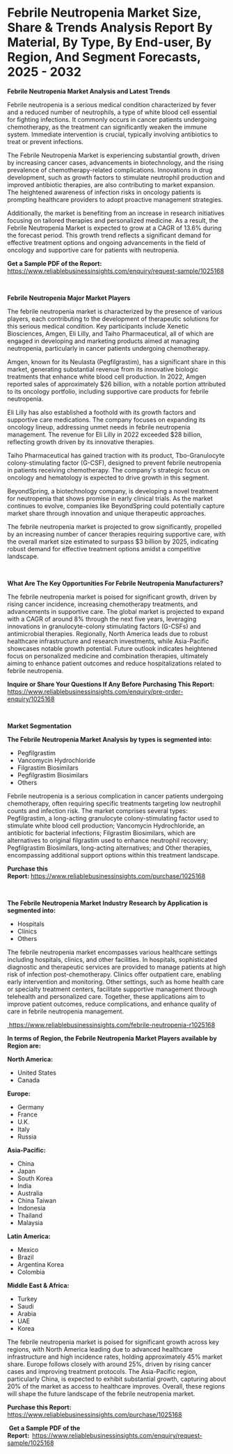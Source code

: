<p><h1>Febrile Neutropenia Market Size, Share & Trends Analysis Report By Material, By Type, By End-user, By Region, And Segment Forecasts, 2025 - 2032</h1></p><p><strong>Febrile Neutropenia Market Analysis and Latest Trends</strong></p>
<p><p>Febrile neutropenia is a serious medical condition characterized by fever and a reduced number of neutrophils, a type of white blood cell essential for fighting infections. It commonly occurs in cancer patients undergoing chemotherapy, as the treatment can significantly weaken the immune system. Immediate intervention is crucial, typically involving antibiotics to treat or prevent infections.</p><p>The Febrile Neutropenia Market is experiencing substantial growth, driven by increasing cancer cases, advancements in biotechnology, and the rising prevalence of chemotherapy-related complications. Innovations in drug development, such as growth factors to stimulate neutrophil production and improved antibiotic therapies, are also contributing to market expansion. The heightened awareness of infection risks in oncology patients is prompting healthcare providers to adopt proactive management strategies.</p><p>Additionally, the market is benefiting from an increase in research initiatives focusing on tailored therapies and personalized medicine. As a result, the Febrile Neutropenia Market is expected to grow at a CAGR of 13.6% during the forecast period. This growth trend reflects a significant demand for effective treatment options and ongoing advancements in the field of oncology and supportive care for patients with neutropenia.</p></p>
<p><strong>Get a Sample PDF of the Report:&nbsp;</strong> <a href="https://www.reliablebusinessinsights.com/enquiry/request-sample/1025168?utm_campaign=3131&utm_medium=2&utm_source=Github&utm_content=ia&utm_term=18042025&utm_id=febrile-neutropenia">https://www.reliablebusinessinsights.com/enquiry/request-sample/1025168</a></p>
<p>&nbsp;</p>
<p><strong>Febrile Neutropenia Major Market Players</strong></p>
<p><p>The febrile neutropenia market is characterized by the presence of various players, each contributing to the development of therapeutic solutions for this serious medical condition. Key participants include Xenetic Biosciences, Amgen, Eli Lilly, and Taiho Pharmaceutical, all of which are engaged in developing and marketing products aimed at managing neutropenia, particularly in cancer patients undergoing chemotherapy.</p><p>Amgen, known for its Neulasta (Pegfilgrastim), has a significant share in this market, generating substantial revenue from its innovative biologic treatments that enhance white blood cell production. In 2022, Amgen reported sales of approximately $26 billion, with a notable portion attributed to its oncology portfolio, including supportive care products for febrile neutropenia.</p><p>Eli Lilly has also established a foothold with its growth factors and supportive care medications. The company focuses on expanding its oncology lineup, addressing unmet needs in febrile neutropenia management. The revenue for Eli Lilly in 2022 exceeded $28 billion, reflecting growth driven by its innovative therapies.</p><p>Taiho Pharmaceutical has gained traction with its product, Tbo-Granulocyte colony-stimulating factor (G-CSF), designed to prevent febrile neutropenia in patients receiving chemotherapy. The company's strategic focus on oncology and hematology is expected to drive growth in this segment.</p><p>BeyondSpring, a biotechnology company, is developing a novel treatment for neutropenia that shows promise in early clinical trials. As the market continues to evolve, companies like BeyondSpring could potentially capture market share through innovation and unique therapeutic approaches.</p><p>The febrile neutropenia market is projected to grow significantly, propelled by an increasing number of cancer therapies requiring supportive care, with the overall market size estimated to surpass $3 billion by 2025, indicating robust demand for effective treatment options amidst a competitive landscape.</p></p>
<p>&nbsp;</p>
<p><strong>What Are The Key Opportunities For Febrile Neutropenia Manufacturers?</strong></p>
<p><p>The febrile neutropenia market is poised for significant growth, driven by rising cancer incidence, increasing chemotherapy treatments, and advancements in supportive care. The global market is projected to expand with a CAGR of around 8% through the next five years, leveraging innovations in granulocyte-colony stimulating factors (G-CSFs) and antimicrobial therapies. Regionally, North America leads due to robust healthcare infrastructure and research investments, while Asia-Pacific showcases notable growth potential. Future outlook indicates heightened focus on personalized medicine and combination therapies, ultimately aiming to enhance patient outcomes and reduce hospitalizations related to febrile neutropenia. </p></p>
<p><strong>Inquire or Share Your Questions If Any Before Purchasing This Report:</strong> <a href="https://www.reliablebusinessinsights.com/enquiry/pre-order-enquiry/1025168?utm_campaign=3131&utm_medium=2&utm_source=Github&utm_content=ia&utm_term=18042025&utm_id=febrile-neutropenia">https://www.reliablebusinessinsights.com/enquiry/pre-order-enquiry/1025168</a></p>
<p>&nbsp;</p>
<p><strong>Market Segmentation</strong></p>
<p><strong>The Febrile Neutropenia Market Analysis by types is segmented into:</strong></p>
<p><ul><li>Pegfilgrastim</li><li>Vancomycin Hydrochloride</li><li>Filgrastim Biosimilars</li><li>Pegfilgrastim Biosimilars</li><li>Others</li></ul></p>
<p><p>Febrile neutropenia is a serious complication in cancer patients undergoing chemotherapy, often requiring specific treatments targeting low neutrophil counts and infection risk. The market comprises several types: Pegfilgrastim, a long-acting granulocyte colony-stimulating factor used to stimulate white blood cell production; Vancomycin Hydrochloride, an antibiotic for bacterial infections; Filgrastim Biosimilars, which are alternatives to original filgrastim used to enhance neutrophil recovery; Pegfilgrastim Biosimilars, long-acting alternatives; and Other therapies, encompassing additional support options within this treatment landscape.</p></p>
<p><strong>Purchase this Report:&nbsp;</strong><a href="https://www.reliablebusinessinsights.com/purchase/1025168?utm_campaign=3131&utm_medium=2&utm_source=Github&utm_content=ia&utm_term=18042025&utm_id=febrile-neutropenia">https://www.reliablebusinessinsights.com/purchase/1025168</a></p>
<p>&nbsp;</p>
<p><strong>The Febrile Neutropenia Market Industry Research by Application is segmented into:</strong></p>
<p><ul><li>Hospitals</li><li>Clinics</li><li>Others</li></ul></p>
<p><p>The febrile neutropenia market encompasses various healthcare settings including hospitals, clinics, and other facilities. In hospitals, sophisticated diagnostic and therapeutic services are provided to manage patients at high risk of infection post-chemotherapy. Clinics offer outpatient care, enabling early intervention and monitoring. Other settings, such as home health care or specialty treatment centers, facilitate supportive management through telehealth and personalized care. Together, these applications aim to improve patient outcomes, reduce complications, and enhance quality of care in febrile neutropenia management.</p></p>
<p><a href="https://www.reliablebusinessinsights.com/febrile-neutropenia-r1025168?utm_campaign=3131&utm_medium=2&utm_source=Github&utm_content=ia&utm_term=18042025&utm_id=febrile-neutropenia">&nbsp;https://www.reliablebusinessinsights.com/febrile-neutropenia-r1025168</a></p>
<p><strong>In terms of Region, the Febrile Neutropenia Market Players available by Region are:</strong></p>
<p>
    <p> <strong> North America: </strong>
        <ul>
            <li>United States</li>
            <li>Canada</li>
        </ul>
        </p> 
    <p> <strong> Europe: </strong>
        <ul>
            <li>Germany</li>
            <li>France</li>
            <li>U.K.</li>
            <li>Italy</li>
            <li>Russia</li>
        </ul>
        </p> 
    <p> <strong> Asia-Pacific: </strong>
        <ul>
            <li>China</li>
            <li>Japan</li>
            <li>South Korea</li>
            <li>India</li>
            <li>Australia</li>
            <li>China Taiwan</li>
            <li>Indonesia</li>
            <li>Thailand</li>
            <li>Malaysia</li>
        </ul>
        </p> 
    <p> <strong> Latin America: </strong>
        <ul>
            <li>Mexico</li>
            <li>Brazil</li>
            <li>Argentina Korea</li>
            <li>Colombia</li>
        </ul>
        </p> 
    <p> <strong> Middle East & Africa: </strong>
        <ul>
            <li>Turkey</li>
            <li>Saudi</li>
            <li>Arabia</li>
            <li>UAE</li>
            <li>Korea</li>
        </ul>
    </p>
    </p>
<p><p>The febrile neutropenia market is poised for significant growth across key regions, with North America leading due to advanced healthcare infrastructure and high incidence rates, holding approximately 45% market share. Europe follows closely with around 25%, driven by rising cancer cases and improving treatment protocols. The Asia-Pacific region, particularly China, is expected to exhibit substantial growth, capturing about 20% of the market as access to healthcare improves. Overall, these regions will shape the future landscape of the febrile neutropenia market.</p></p>
<p><strong>Purchase this Report: </strong><a href="https://www.reliablebusinessinsights.com/purchase/1025168?utm_campaign=3131&utm_medium=2&utm_source=Github&utm_content=ia&utm_term=18042025&utm_id=febrile-neutropenia">https://www.reliablebusinessinsights.com/purchase/1025168</a></p>
<p>&nbsp;<strong>Get a Sample PDF of the Report:&nbsp;&nbsp;</strong><a href="https://www.reliablebusinessinsights.com/enquiry/request-sample/1025168?utm_campaign=3131&utm_medium=2&utm_source=Github&utm_content=ia&utm_term=18042025&utm_id=febrile-neutropenia">https://www.reliablebusinessinsights.com/enquiry/request-sample/1025168</a></p>
<p><strong></strong></p>
<p><p></p><p></p><p></p></p>
